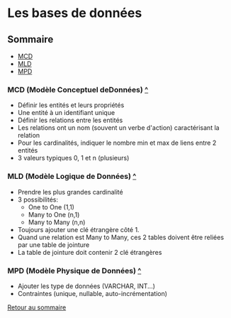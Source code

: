 # Les bases de données

## Sommaire

- [MCD](#mcd-modèle-conceptuel-dedonnées)
- [MLD](#mld-modèle-logique-de-données)
- [MPD](#mpd-modèle-physique-de-données)

### MCD (Modèle Conceptuel deDonnées) [^](#sommaire)

- Définir les entités et leurs propriétés
- Une entité à un identifiant unique
- Définir les relations entre les entités
- Les relations ont un nom (souvent un verbe d'action) caractérisant la relation
- Pour les cardinalités, indiquer le nombre min et max de liens entre 2 entités
- 3 valeurs typiques 0, 1 et n (plusieurs)

### MLD (Modèle Logique de Données) [^](#sommaire)

- Prendre les plus grandes cardinalité
- 3 possibilités:
	- One to One (1,1)
	- Many to One (n,1)
	- Many to Many (n,n)
- Toujours ajouter une clé étrangère côté 1.
- Quand une relation est Many to Many, ces 2 tables doivent être reliées par une table de jointure
- La table de jointure doit contenir 2 clé étrangères

### MPD (Modèle Physique de Données) [^](#sommaire)

- Ajouter les type de données (VARCHAR, INT...)
- Contraintes (unique, nullable, auto-incrémentation)

[Retour au sommaire](#sommaire)